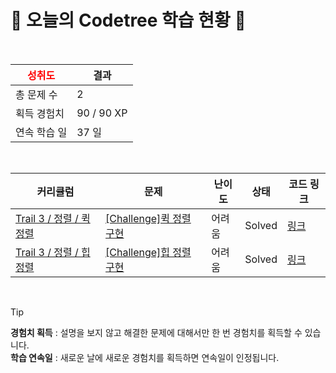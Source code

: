 # 🌲 오늘의 Codetree 학습 현황 🌲

<br />

| <span style="color:red;display:block;text-align:center;"> **성취도**</span> | 결과 |
|---|---|
| 총 문제 수 | 2 |
| 획득 경험치 | 90 / 90 XP |
| 연속 학습 일 | 37 일 |

<br />

|커리큘럼|문제|난이도|상태|코드 링크|
|---|---|---|---|---|
|[Trail 3 / 정렬 / 퀵 정렬](https://www.codetree.ai/trail-info/novice-high/)|[[Challenge]퀵 정렬 구현](https://www.codetree.ai/trails/complete/curated-cards/challenge-implement-quick-sort/)|어려움|Solved|[링크](https://github.com/hyeonjin-dot/codeTree/blob/main/250122/%ED%80%B5%20%EC%A0%95%EB%A0%AC%20%EA%B5%AC%ED%98%84/implement-quick-sort.java)|
|[Trail 3 / 정렬 / 힙 정렬](https://www.codetree.ai/trail-info/novice-high/)|[[Challenge]힙 정렬 구현](https://www.codetree.ai/trails/complete/curated-cards/challenge-implement-heap-sort/)|어려움|Solved|[링크](https://github.com/hyeonjin-dot/codeTree/blob/main/250122/%ED%9E%99%20%EC%A0%95%EB%A0%AC%20%EA%B5%AC%ED%98%84/implement-heap-sort.java)|


<br />

> [!TIP]
> **경험치 획득** : 설명을 보지 않고 해결한 문제에 대해서만 한 번 경험치를 획득할 수 있습니다.  
> **학습 연속일** : 새로운 날에 새로운 경험치를 획득하면 연속일이 인정됩니다.

